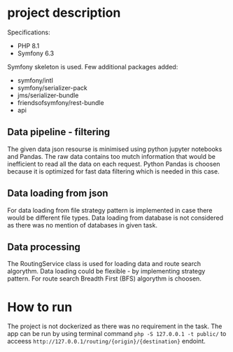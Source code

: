 # project description
Specifications:
* PHP 8.1
* Symfony 6.3

Symfony skeleton is used. Few additional packages added:
* symfony/intl
* symfony/serializer-pack
* jms/serializer-bundle
* friendsofsymfony/rest-bundle
* api

## Data pipeline - filtering
The given data json resourse is minimised using python jupyter notebooks and Pandas. The raw data contains too mutch information that would be inefficient to read all the data on each request. Python Pandas is choosen because it is optimized for fast data filtering which is needed in this case.

## Data loading from json
For data loading from file strategy pattern is implemented in case there would be different file types. Data loading from database is not considered as there was no mention of databases in given task.

## Data processing
The RoutingService class is used for loading data and route search algorythm. Data loading could be flexible - by implementing strategy pattern. For route search Breadth First (BFS) algorythm is choosen.

# How to run
The project is not dockerized as there was no requirement in the task. The app can be run by using terminal command `php -S 127.0.0.1 -t public/` to acceess `http://127.0.0.1/routing/{origin}/{destination}` endoint.
